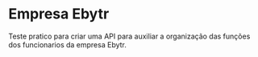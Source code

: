 # Empresa Ebytr
Teste pratico para criar uma API para auxiliar a organização das funções dos funcionarios da empresa Ebytr.
